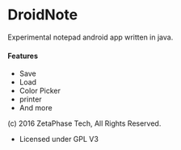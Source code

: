 # DroidNote
Experimental notepad android app written in java.

#### Features
- Save
- Load
- Color Picker
- printer
- And more

(c) 2016 ZetaPhase Tech, All Rights Reserved.
- Licensed under GPL V3
